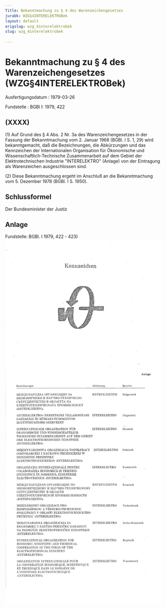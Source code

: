 ```yaml
---
Title: Bekanntmachung zu § 4 des Warenzeichengesetzes
jurabk: WZG§4INTERELEKTROBek
layout: default
origslug: wzg_4interelektrobek
slug: wzg_4interelektrobek

---
```


# Bekanntmachung zu § 4 des Warenzeichengesetzes (WZG§4INTERELEKTROBek)

Ausfertigungsdatum
:   1979-03-26

Fundstelle
:   BGBl I: 1979, 422



## (XXXX)

(1) Auf Grund des § 4 Abs. 2 Nr. 3a des Warenzeichengesetzes in der Fassung der Bekanntmachung vom 2. Januar 1968 (BGBl. I S. 1, 29) wird bekanntgemacht, daß die Bezeichnungen, die Abkürzungen und das Kennzeichen der Internationalen Organisation für Ökonomische und Wissenschaftlich-Technische Zusammenarbeit auf dem Gebiet der Elektrotechnischen Industrie "INTERELEKTRO" (Anlage) von der Eintragung als Warenzeichen ausgeschlossen sind.

(2) Diese Bekanntmachung ergeht im Anschluß an die Bekanntmachung vom 5. Dezember 1978 (BGBl. I S. 1950).


## Schlussformel

Der Bundesminister der Justiz


## Anlage

Fundstelle: BGBl. I 1979, 422 - 423)
![bgbl1_1979_j0422_0010.jpg](bgbl1_1979_j0422_0010.jpg)![bgbl1_1979_j0423_0010.jpg](bgbl1_1979_j0423_0010.jpg)
